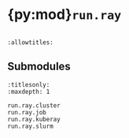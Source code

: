 # {py:mod}`run.ray`

```{py:module} run.ray
```

```{autodoc2-docstring} run.ray
:allowtitles:
```

## Submodules

```{toctree}
:titlesonly:
:maxdepth: 1

run.ray.cluster
run.ray.job
run.ray.kuberay
run.ray.slurm
```
